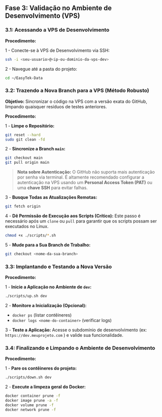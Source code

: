 ## Fase 3: Validação no Ambiente de Desenvolvimento (VPS)

### 3.1: Acessando a VPS de Desenvolvimento

**Procedimento:**

1 - Conecte-se à VPS de Desenvolvimento via SSH:
```bash
ssh -i <seu-usuario>@<ip-ou-dominio-da-vps-dev>
```
2 - Navegue até a pasta do projeto:
```bash
cd ~/EasyTek-Data
```

### 3.2: Trazendo a Nova Branch para a VPS (Método Robusto)

**Objetivo:** Sincronizar o código na VPS com a versão exata do GitHub, limpando quaisquer resíduos de testes anteriores.

**Procedimento:**

1 - **Limpe o Repositório:**
```bash
git reset --hard
sudo git clean -fd
```
2 - **Sincronize a Branch `main`:**
```bash
git checkout main
git pull origin main
```
> **Nota sobre Autenticação:** O GitHub não suporta mais autenticação por senha via terminal. É altamente recomendado configurar a autenticação na VPS usando um **Personal Access Token (PAT)** ou uma **chave SSH** para evitar falhas.

3 - **Busque Todas as Atualizações Remotas:**
```bash
git fetch origin
```
4 - **Dê Permissão de Execução aos Scripts (Crítico):**
Este passo é necessário após um `clone` ou `pull` para garantir que os scripts possam ser executados no Linux.
```bash
chmod +x ./scripts/*.sh
```
5 - **Mude para a Sua Branch de Trabalho:**
```bash
git checkout <nome-da-sua-branch>
```

### 3.3: Implantando e Testando a Nova Versão

**Procedimento:**

1 - **Inicie a Aplicação no Ambiente de `dev`:**
```bash
./scripts/up.sh dev
```
2 - **Monitore a Inicialização (Opcional):**  

*   `docker ps` (listar contêineres)  
*   `docker logs <nome-do-container>` (verificar logs)

3 - **Teste a Aplicação:** Acesse o subdomínio de desenvolvimento (ex: `https://dev.meuprojeto.com` ) e valide sua funcionalidade.

### 3.4: Finalizando e Limpando o Ambiente de Desenvolvimento

**Procedimento:**

1 - **Pare os contêineres do projeto:**
```bash
./scripts/down.sh dev
```
2 - **Execute a limpeza geral do Docker:**
```bash
docker container prune -f
docker image prune -a -f
docker volume prune -f
docker network prune -f
```

